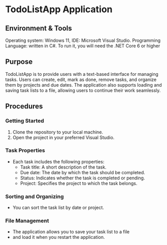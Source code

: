 # TodoListApp Application

## Environment & Tools

Operating system: Windows 11, IDE: Microsoft Visual Studio.
Programming Language: written in C#. 
To run it, you will need the .NET Core 6 or higher

## Purpose
TodoListApp is to provide users with a text-based interface for managing tasks. 
Users can create, edit, mark as done, remove tasks, and organize them by projects and due dates. 
The application also supports loading and saving task lists to a file, allowing users to continue their work seamlessly.

## Procedures

### Getting Started
1. Clone the repository to your local machine.
2. Open the project in your preferred Visual Studio.


### Task Properties
- Each task includes the following properties:
  - Task title: A short description of the task.
  - Due date: The date by which the task should be completed.
  - Status: Indicates whether the task is completed or pending.
  - Project: Specifies the project to which the task belongs.

### Sorting and Organizing
- You can sort the task list by date or project.

### File Management
- The application allows you to save your task list to a file 
- and load it when you restart the application.
